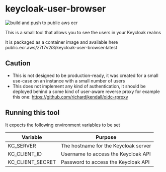 # keycloak-user-browser

![build and push to public aws ecr](https://github.com/richardjkendall/keycloak-user-browser/workflows/build%20and%20push%20to%20public%20aws%20ecr/badge.svg)

This is a small tool that allows you to see the users in your Keycloak realms

It is packaged as a container image and available here public.ecr.aws/z7f7v2i3/keycloak-user-browser:latest

## Caution

* This is not designed to be production-ready, it was created for a small use-case on an instance with a small number of users
* This does not implement any kind of authentication, it should be deployed behind a some kind of user-aware reverse proxy for example this one: https://github.com/richardjkendall/oidc-rproxy

## Running this tool

It expects the following environment variables to be set

| Variable | Purpose |
|---|---|
| KC_SERVER | The hostname for the Keycloak server |
| KC_CLIENT_ID | Username to access the Keycloak API |
| KC_CLIENT_SECRET | Password to access the Keycloak API |
